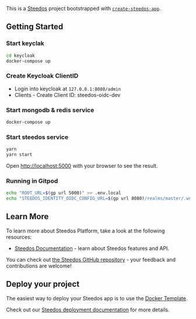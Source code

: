 This is a [Steedos](https://www.steedos.com/) project bootstrapped with [`create-steedos-app`](https://github.com/steedos/steedos-platform/tree/master/packages/create-steedos-app).

## Getting Started

### Start keyclak

```bash
cd keycloak
docker-compose up
```

### Create Keycloak ClientID

- Login into keycloak at `127.0.0.1:8080/admin`
- Clients - Create Client ID: steedos-oidc-dev

### Start mongodb & redis service

```bash
docker-compose up
```

### Start steedos service

```bash
yarn
yarn start
```

Open [http://localhost:5000](http://localhost:5000) with your browser to see the result.

### Running in Gitpod

```bash
echo "ROOT_URL=$(gp url 5000)" >> .env.local
echo "STEEDOS_IDENTITY_OIDC_CONFIG_URL=$(gp url 8080)/realms/master/.well-known/openid-configuration" >> .env.local
```

## Learn More

To learn more about Steedos Platform, take a look at the following resources:

- [Steedos Documentation](https://www.steedos.com/docs) - learn about Steedos features and API.

You can check out [the Steedos GitHub repository](https://github.com/steedos/steedos-platform/) - your feedback and contributions are welcome!

## Deploy your project

The easiest way to deploy your Steedos app is to use the [Docker Template](https://github.com/steedos/docker).

Check out our [Steedos deployment documentation](https://www.steedos.com/docs/deploy/getting-started) for more details.
